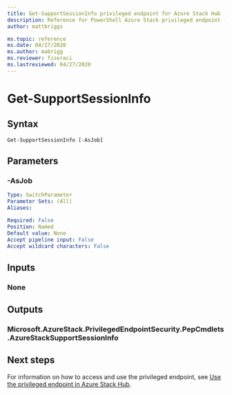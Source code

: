 ```yaml
---
title: Get-SupportSessionInfo privileged endpoint for Azure Stack Hub
description: Reference for PowerShell Azure Stack privileged endpoint - Get-SupportSessionInfo
author: mattbriggs

ms.topic: reference
ms.date: 04/27/2020
ms.author: mabrigg
ms.reviewer: fiseraci
ms.lastreviewed: 04/27/2020
---
```


# Get-SupportSessionInfo

## Syntax

```
Get-SupportSessionInfo [-AsJob]
```

## Parameters

### -AsJob


```yaml
Type: SwitchParameter
Parameter Sets: (All)
Aliases:

Required: False
Position: Named
Default value: None
Accept pipeline input: False
Accept wildcard characters: False
```

## Inputs

### None

## Outputs

### Microsoft.AzureStack.PrivilegedEndpointSecurity.PepCmdlets.AzureStackSupportSessionInfo


## Next steps

For information on how to access and use the privileged endpoint, see [Use the privileged endpoint in Azure Stack Hub](https://docs.microsoft.com/azure-stack/operator/azure-stack-monitor-update).